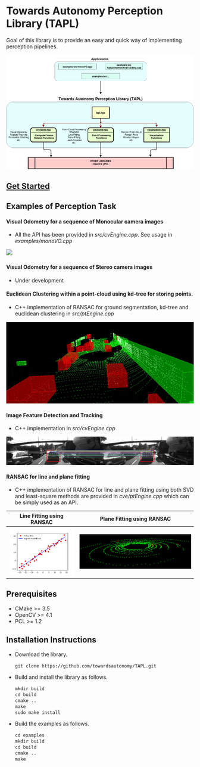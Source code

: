 # Towards Autonomy Perception Library (TAPL)

Goal of this library is to provide an easy and quick way of implementing perception pipelines. 

![](media/tapl_architecture.png)

## [Get Started](#installation-instructions)

## Examples of Perception Task  

#### Visual Odometry for a sequence of Monocular camera images  

 - All the API has been provided in *src/cvEngine.cpp*. See usage in *examples/monoVO.cpp* 

![](media/mono_vo.gif)

#### Visual Odometry for a sequence of Stereo camera images  

 - Under development  

#### Euclidean Clustering within a point-cloud using kd-tree for storing points.  

 - C++ implementation of RANSAC for ground segmentation, kd-tree and euclidean clustering in *src/ptEngine.cpp*  

![](media/lidar_objects_front_side.gif)

#### Image Feature Detection and Tracking  

 - C++ implementation in *src/cvEngine.cpp*  

![](media/matching_points.png)

#### RANSAC for line and plane fitting  

 - C++ implementation of RANSAC for line and plane fitting using both SVD and least-square methods are provided in *cve/ptEngine.cpp* which can be simply used as an API.  

<!-- <p float="left">
  <img src="media/line_fitting.png" width="200" height="200" />
  <img src="media/plane_fitting.png" width="400" height="200"/> 
</p> -->

Line Fitting using RANSAC     |  Plane Fitting using RANSAC
:----------------------------:|:-------------------------:
![ ](media/line_fitting.png)  |  ![ ](media/plane_fitting.png)
  
## Prerequisites  

 - CMake >= 3.5
 - OpenCV >= 4.1
 - PCL >= 1.2

 ## Installation Instructions  

 - Download the library.  

   ```
   git clone https://github.com/towardsautonomy/TAPL.git
   ```

 - Build and install the library as follows.  
 
   ```
   mkdir build  
   cd build
   cmake ..
   make
   sudo make install
   ```

 - Build the examples as follows.  

   ```
   cd examples
   mkdir build
   cd build
   cmake ..
   make
   ```